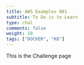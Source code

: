 ```yaml
---
title: AWS Examples 001
subtitle: To Do is to Learn
type: chal
comments: false
weight: 10
tags: ["DOCKER", "K8"]
---
```

This is the Challenge page
